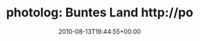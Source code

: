---
retweeted: false
source: <a href="http://posterous.com" rel="nofollow">Posterous</a>
entities:
  hashtags: []
  symbols: []
  user_mentions: []
  urls: []
display_text_range:
- '0'
- '41'
favorite_count: '0'
id_str: '21090527656'
truncated: false
retweet_count: '0'
id: '21090527656'
created_at: Fri Aug 13 19:44:55 +0000 2010
favorited: false
full_text: 'photolog: Buntes Land http://post.ly/rgMP'
lang: en
tags:
- pesos:twitter
date: '2010-08-13T19:44:55+00:00'
src: https://twitter.com/bascht/status/21090527656
original_url: https://twitter.com/bascht/status/21090527656
type: twitter_tweet
text: 'photolog: Buntes Land http://post.ly/rgMP'
title: 'photolog: Buntes Land http://po'

---